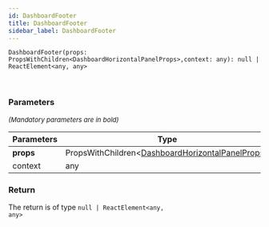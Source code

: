 ```yaml
---
id: DashboardFooter
title: DashboardFooter
sidebar_label: DashboardFooter
---
```


```tsx
DashboardFooter(props: PropsWithChildren<DashboardHorizontalPanelProps>,context: any): null | ReactElement<any, any>
```
<br/>



### Parameters

<font size="2"><i>(Mandatory parameters are in bold)</i></font>

| Parameters | Type | Description |
| --------- | ---- | ----------- |
| **props** | PropsWithChildren<[DashboardHorizontalPanelProps](/api2/types/DashboardHorizontalPanelProps.md)\> |  |
| context | any |  |


### Return



The return is of type <code>null | ReactElement<any, any\></code>